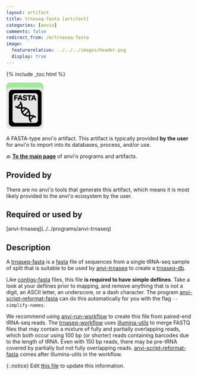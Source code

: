 ```yaml
---
layout: artifact
title: trnaseq-fasta [artifact]
categories: [anvio]
comments: false
redirect_from: /m/trnaseq-fasta
image:
  featurerelative: ../../../images/header.png
  display: true
---
```



{% include _toc.html %}


<img src="../../images/icons/FASTA.png" alt="FASTA" style="width:100px; border:none" />

A FASTA-type anvi'o artifact. This artifact is typically provided **by the user** for anvi'o to import into its databases, process, and/or use.

🔙 **[To the main page](../../)** of anvi'o programs and artifacts.

## Provided by


There are no anvi'o tools that generate this artifact, which means it is most likely provided to the anvi'o ecosystem by the user.


## Required or used by


<p style="text-align: left" markdown="1"><span class="artifact-r">[anvi-trnaseq](../../programs/anvi-trnaseq)</span></p>


## Description

A <span class="artifact-n">[trnaseq-fasta](/help/main/artifacts/trnaseq-fasta)</span> is a <span class="artifact-n">[fasta](/help/main/artifacts/fasta)</span> file of sequences from a single tRNA-seq sample of split that is suitable to be used by <span class="artifact-p">[anvi-trnaseq](/help/main/programs/anvi-trnaseq)</span> to create a <span class="artifact-n">[trnaseq-db](/help/main/artifacts/trnaseq-db)</span>.

Like <span class="artifact-n">[contigs-fasta](/help/main/artifacts/contigs-fasta)</span> files, this file **is required to have simple deflines**. Take a look at your deflines prior to mapping, and remove anything that is not a digit, an ASCII letter, an underscore, or a dash character. The program <span class="artifact-p">[anvi-script-reformat-fasta](/help/main/programs/anvi-script-reformat-fasta)</span> can do this automatically for you with the flag `--simplify-names`.

We recommend using <span class="artifact-p">[anvi-run-workflow](/help/main/programs/anvi-run-workflow)</span> to create this file from paired-end tRNA-seq reads. The <span class="artifact-n">[trnaseq-workflow](/help/main/artifacts/trnaseq-workflow)</span> uses [illumina-utils](https://github.com/merenlab/illumina-utils) to merge FASTQ files that may contain a mixture of fully and partially overlapping reads, which both occur using 100 bp (or shorter) reads containing barcodes due to the length of tRNA. Even with 150 bp reads, there may be pre-tRNA covered by partially but not fully overlapping reads. <span class="artifact-p">[anvi-script-reformat-fasta](/help/main/programs/anvi-script-reformat-fasta)</span> comes after illumina-utils in the workflow.


{:.notice}
Edit [this file](https://github.com/merenlab/anvio/tree/master/anvio/docs/artifacts/trnaseq-fasta.md) to update this information.


